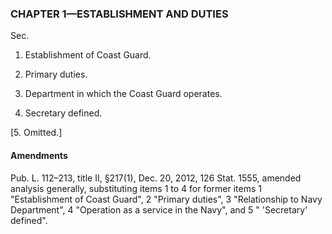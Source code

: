 ### **CHAPTER 1—ESTABLISHMENT AND DUTIES** ###

Sec.

1. Establishment of Coast Guard.

2. Primary duties.

3. Department in which the Coast Guard operates.

4. Secretary defined.

[5. Omitted.]

#### Amendments ####

Pub. L. 112–213, title II, §217(1), Dec. 20, 2012, 126 Stat. 1555, amended analysis generally, substituting items 1 to 4 for former items 1 "Establishment of Coast Guard", 2 "Primary duties", 3 "Relationship to Navy Department", 4 "Operation as a service in the Navy", and 5 " 'Secretary' defined".